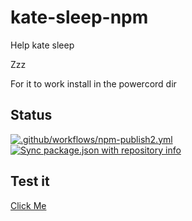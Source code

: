 # kate-sleep-npm
Help kate sleep 

Zzz

For it to work install in the powercord dir
## Status
[![.github/workflows/npm-publish2.yml](https://github.com/Official-Hawks/kate-sleep-npm/actions/workflows/npm-publish2.yml/badge.svg)](https://github.com/Official-Hawks/kate-sleep-npm/actions/workflows/npm-publish2.yml)
[![Sync package.json with repository info](https://github.com/Official-Hawks/kate-sleep-npm/actions/workflows/sync.yml/badge.svg)](https://github.com/Official-Hawks/kate-sleep-npm/actions/workflows/sync.yml) 
## Test it
[Click Me](https://npm.runkit.com/kate-sleep)
